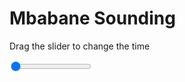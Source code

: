 <h1>Mbabane Sounding</h1>
<p>Drag the slider to change the time</p>

<div class="slidecontainer">
<input oninput='setImage(this)' class="slider" type="range" min="0" max="7" value="0" step="1" />
<img id='img'/>
</div>

<script>
var img = document.getElementById('img');
var img_array = ['/assets/images/skwt/skd_mbabane_wrfout_d01_2020-06-30_12:00:00.png',
'/assets/images/skwt/skd_mbabane_wrfout_d01_2020-06-30_18:00:00.png',
'/assets/images/skwt/skd_mbabane_wrfout_d01_2020-07-01_00:00:00.png',
'/assets/images/skwt/skd_mbabane_wrfout_d01_2020-07-01_06:00:00.png',
'/assets/images/skwt/skd_mbabane_wrfout_d01_2020-07-01_12:00:00.png',
'/assets/images/skwt/skd_mbabane_wrfout_d01_2020-07-01_18:00:00.png',
'/assets/images/skwt/skd_mbabane_wrfout_d01_2020-07-02_00:00:00.png',];
function setImage(obj)
{
        var value = obj.value;
        img.src = img_array[value];

}
</script>
